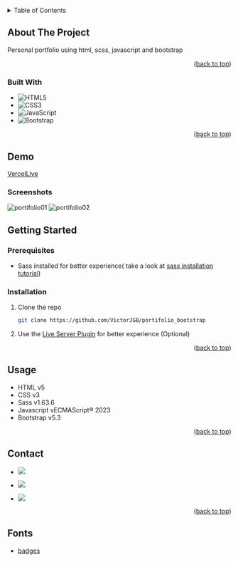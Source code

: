 <a name="readme-top"></a>

<!-- TABLE OF CONTENTS -->
<details>
  <summary>Table of Contents</summary>
  <ol>
    <li>
      <a href="#about-the-project">About The Project</a>
      <ul>
        <li><a href="#built-with">Built With</a></li>
        <li><a href="#demo">Demo</a></li>
      </ul>
    </li>
    <li>
      <a href="#getting-started">Getting Started</a>
      <ul>
        <li><a href="#prerequisites">Prerequisites</a></li>
        <li><a href="#installation">Installation</a></li>
      </ul>
    </li>
    <li><a href="#usage">Usage</a></li>
    <li><a href="#contact">Contact</a></li>
    <li><a href="#fonts">Fonts</a></li>
  </ol>
</details>

<!-- ABOUT THE PROJECT -->

## About The Project

Personal portfolio using html, scss, javascript and bootstrap

<p align="right">(<a href="#readme-top">back to top</a>)</p>

### Built With

 - ![HTML5](https://img.shields.io/badge/html5-%23E34F26.svg?style=for-the-badge&logo=html5&logoColor=white)
 - ![CSS3](https://img.shields.io/badge/css3-%231572B6.svg?style=for-the-badge&logo=css3&logoColor=white)
 - ![JavaScript](https://img.shields.io/badge/javascript-%23323330.svg?style=for-the-badge&logo=javascript&logoColor=%23F7DF1E)
 - ![Bootstrap](https://img.shields.io/badge/bootstrap-%238511FA.svg?style=for-the-badge&logo=bootstrap&logoColor=white)

<p align="right">(<a href="#readme-top">back to top</a>)</p>

<!-- Live -->

## Demo

[VercelLive](https://portifolio-bootstrap-kappa.vercel.app/)

### Screenshots
![portifolio01](https://github.com/VictorJGB/portifolio-bootstrap/assets/62398638/5367f671-2e24-4a16-a564-302b69d6a348)
![portifolio02](https://github.com/VictorJGB/portifolio-bootstrap/assets/62398638/a9bb7e4d-930f-49e7-aaa3-aa96454cc70f)



<!-- GETTING STARTED -->

## Getting Started

### Prerequisites
  - Sass installed for better experience( take a look at <a href="https://sass-lang.com/install/" target="_blank">sass installation tutorial</a>)

### Installation

1. Clone the repo
   ```sh
   git clone https://github.com/VictorJGB/portifolio_bootstrap
   ```
2. Use the <a href="https://marketplace.visualstudio.com/items?itemName=ritwickdey.LiveServer" target="_blank">Live Server Plugin</a> for better experience (Optional)

<p align="right">(<a href="#readme-top">back to top</a>)</p>

<!-- USAGE EXAMPLES -->

## Usage

- HTML v5
- CSS v3
- Sass v1.63.6
- Javascript vECMAScript® 2023
- Bootstrap v5.3

<p align="right">(<a href="#readme-top">back to top</a>)</p>

<!-- CONTACT -->

## Contact

- <a href = "mailto:victorgb.dev@gmail.com" target="_blank"><img src="https://img.shields.io/badge/-Gmail-%23333?style=for-the-badge&logo=gmail&logoColor=white" ></a>

- <a href="https://www.linkedin.com/in/jerry-dev-084793203" target="_blank"><img src="https://img.shields.io/badge/-LinkedIn-%230077B5?style=for-the-badge&logo=linkedin&logoColor=white" ></a>

- <a href="https://instagram.com/_jerryGB" target="_blank"><img src="https://img.shields.io/badge/Instagram-E4405F?style=for-the-badge&logo=instagram&logoColor=white"></a>

<p align="right">(<a href="#readme-top">back to top</a>)</p>

<!-- Fonts -->

## Fonts

- [badges](https://github.com/Ileriayo/markdown-badges)
